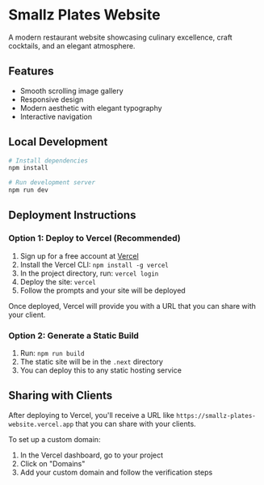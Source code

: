 # Smallz Plates Website

A modern restaurant website showcasing culinary excellence, craft cocktails, and an elegant atmosphere.

## Features

- Smooth scrolling image gallery
- Responsive design
- Modern aesthetic with elegant typography
- Interactive navigation

## Local Development

```bash
# Install dependencies
npm install

# Run development server
npm run dev
```

## Deployment Instructions

### Option 1: Deploy to Vercel (Recommended)

1. Sign up for a free account at [Vercel](https://vercel.com)
2. Install the Vercel CLI: `npm install -g vercel`
3. In the project directory, run: `vercel login`
4. Deploy the site: `vercel`
5. Follow the prompts and your site will be deployed

Once deployed, Vercel will provide you with a URL that you can share with your client.

### Option 2: Generate a Static Build

1. Run: `npm run build`
2. The static site will be in the `.next` directory
3. You can deploy this to any static hosting service

## Sharing with Clients

After deploying to Vercel, you'll receive a URL like `https://smallz-plates-website.vercel.app` that you can share with your clients.

To set up a custom domain:
1. In the Vercel dashboard, go to your project
2. Click on "Domains" 
3. Add your custom domain and follow the verification steps 